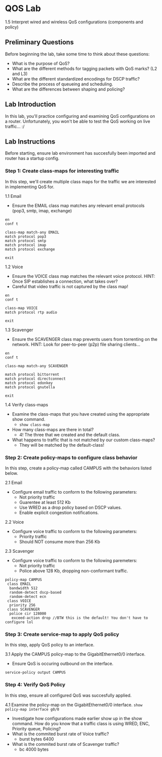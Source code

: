 # QOS Lab
1.5 Interpret wired and wireless QoS configurations (components and policy)

## Preliminary Questions
Before beginning the lab, take some time to think about these questions:
- What is the purpose of QoS?
- What are the different methods for tagging packets with QoS marks? (L2 and L3)
- What are the different standardized encodings for DSCP traffic?
- Describe the process of queueing and scheduling.
- What are the differences between shaping and policing?


## Lab Introduction
In this lab, you'll practice configuring and examining QoS configurations on a router. Unfortunately, you won't be able to test the QoS working on live traffic... :/

## Lab Instructions
Before starting, ensure lab environment has succesfully been imported and router has a startup config. 

### Step 1: Create class-maps for interesting traffic
In this step, we'll create multiple class maps for the traffic we are interested in implementing QoS for.

1.1 Email
  - Ensure the EMAIL class map matches any relevant email protocols (pop3, smtp, imap, exchange)
```
en
conf t

class-map match-any EMAIL
match protocol pop3
match protocol smtp
match protocol imap
match protocol exchange

exit
```

1.2 Voice
  - Ensure the VOICE class map matches the relevant voice protocol. HINT: Once SIP establishes a connection, what takes over?
  - Careful that video traffic is not captured by the class map!

```
en
conf t

class-map VOICE
match protocol rtp audio

exit
```

1.3 Scavenger
  - Ensure the SCAVENGER class map prevents users from torrenting on the network. HINT: Look for peer-to-peer (p2p) file sharing clients...

```
en
conf t

class-map match-any SCAVENGER

match protocol bittorrent
match protocol directconnect
match protocol edonkey
match protocol gnutella

exit
```
1.4 Verify class-maps
  - Examine the class-maps that you have created using the appropriate show command.
    - ```show class-map```
  - How many class-maps are there in total?
    - 4! The three that we created and the default class.
  - What happens to traffic that is not matched by our custom class-maps?
    - They will be matched by the default-class! 

### Step 2: Create policy-maps to configure class behavior
In this step, create a policy-map called CAMPUS with the behaviors listed below.

2.1 Email
  - Configure email traffic to conform to the following parameters:
    - Not priority traffic
    - Guarentee at least 512 Kb
    - Use WRED as a drop policy based on DSCP values.
    - Enable explicit congestion notifications.

2.2 Voice
  - Configure voice traffic to conform to the following parameters:
    - Priority traffic
    - Should NOT consume more than 256 Kb

2.3 Scavenger
  - Configure voice traffic to conform to the following paremeters:
    - Not priority traffic
    - Police above 128 Kb, dropping non-conformant traffic.

```
policy-map CAMPUS
 class EMAIL
  bandwidth 512
  random-detect dscp-based
  random-detect ecn
 class VOICE
  priority 256
 class SCAVENGER
  police cir 128000
   exceed-action drop //BTW this is the default! You don't have to configure lol
```
  
### Step 3: Create service-map to apply QoS policy
In this step, apply QoS policy to an interface.

3.1 Apply the CAMPUS policy-map to the GigabitEthernet0/0 interface.
  - Ensure QoS is occuring outbound on the interface.
```
service-policy output CAMPUS
```

### Step 4: Verify QoS Policy
In this step, ensure all configured QoS was succesfully applied.

4.1 Examine the policy-map on the GigabitEthernet0/0 interface. ```show policy-map interface g0/0```
  - Investigate how configurations made earlier show up in the show command. How do you know that a traffic class is using WRED, ENC, Priority queue, Policing?
  - What is the commited burst rate of Voice traffic?
    - burst bytes 6400
  - What is the commited burst rate of Scavenger traffic?
    - bc 4000 bytes
